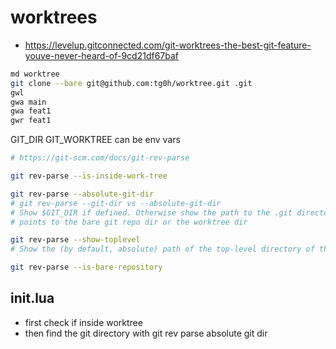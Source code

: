 # worktrees

- https://levelup.gitconnected.com/git-worktrees-the-best-git-feature-youve-never-heard-of-9cd21df67baf

```bash
md worktree
git clone --bare git@github.com:tg0h/worktree.git .git
gwl
gwa main
gwa feat1
gwr feat1
```

GIT_DIR
GIT_WORKTREE can be env vars

```bash
# https://git-scm.com/docs/git-rev-parse

git rev-parse --is-inside-work-tree

git rev-parse --absolute-git-dir
# git rev-parse --git-dir vs --absolute-git-dir
# Show $GIT_DIR if defined. Otherwise show the path to the .git directory. The path shown, when relative, is relative to the current working directory.
# points to the bare git repo dir or the worktree dir

git rev-parse --show-toplevel
# Show the (by default, absolute) path of the top-level directory of the working tree. If there is no working tree, report an error

git rev-parse --is-bare-repository
```

## init.lua

- first check if inside worktree
- then find the git directory with git rev parse absolute git dir
